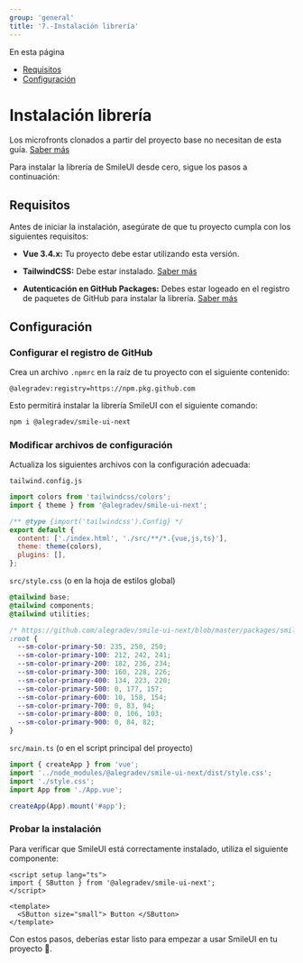 ```yaml
---
group: 'general'
title: '7.-Instalación librería'
---
```


<div class="sidebar-r-doc">
  <div>En esta página</div>
  <ul>
    <li><a href="#requisitos">Requisitos</a></li>
    <li><a href="#configuracion">Configuración</a></li>
  </ul>
</div>

# Instalación librería

<div class="card-warn">
  Los microfronts clonados a partir del proyecto base no necesitan de esta guía.
  <a href="/story/src-stories-longfile1-story-js">Saber más</a>
</div>

Para instalar la librería de SmileUI desde cero, sigue los pasos a continuación:

## Requisitos

Antes de iniciar la instalación, asegúrate de que tu proyecto cumpla con los siguientes requisitos:

- **Vue 3.4.x:** Tu proyecto debe estar utilizando esta versión.

- **TailwindCSS:** Debe estar instalado. [Saber más](https://tailwindcss.com/docs/installation)

- **Autenticación en GitHub Packages:** Debes estar logeado en el registro de paquetes de GitHub para instalar la librería. [Saber más](/story/src-stories-longfile1-story-js#instalando-las-dependencias)

## Configuración

### Configurar el registro de GitHub

Crea un archivo `.npmrc` en la raíz de tu proyecto con el siguiente contenido:

```
@alegradev:registry=https://npm.pkg.github.com
```

Esto permitirá instalar la librería SmileUI con el siguiente comando:

```bash
npm i @alegradev/smile-ui-next
```

### Modificar archivos de configuración

Actualiza los siguientes archivos con la configuración adecuada:

`tailwind.config.js`

```js
import colors from 'tailwindcss/colors';
import { theme } from '@alegradev/smile-ui-next';

/** @type {import('tailwindcss').Config} */
export default {
  content: ['./index.html', './src/**/*.{vue,js,ts}'],
  theme: theme(colors),
  plugins: [],
};
```

`src/style.css` (o en la hoja de estilos global)

```css
@tailwind base;
@tailwind components;
@tailwind utilities;

/* https://github.com/alegradev/smile-ui-next/blob/master/packages/smile/src/index.css */
:root {
  --sm-color-primary-50: 235, 250, 250;
  --sm-color-primary-100: 212, 242, 241;
  --sm-color-primary-200: 182, 236, 234;
  --sm-color-primary-300: 160, 228, 226;
  --sm-color-primary-400: 134, 223, 220;
  --sm-color-primary-500: 0, 177, 157;
  --sm-color-primary-600: 10, 158, 154;
  --sm-color-primary-700: 0, 83, 94;
  --sm-color-primary-800: 0, 106, 103;
  --sm-color-primary-900: 0, 84, 82;
}
```

`src/main.ts` (o en el script principal del proyecto)

```ts
import { createApp } from 'vue';
import '../node_modules/@alegradev/smile-ui-next/dist/style.css';
import './style.css';
import App from './App.vue';

createApp(App).mount('#app');
```

### Probar la instalación

Para verificar que SmileUI está correctamente instalado, utiliza el siguiente componente:

```vue
<script setup lang="ts">
import { SButton } from '@alegradev/smile-ui-next';
</script>

<template>
  <SButton size="small"> Button </SButton>
</template>
```

Con estos pasos, deberías estar listo para empezar a usar SmileUI en tu proyecto 🚀.
